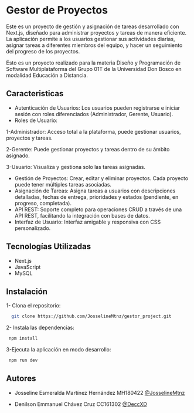 # Gestor de Proyectos

Este es un proyecto de gestión y asignación de tareas desarrollado con Next.js, diseñado para administrar proyectos y tareas de manera eficiente. La aplicación permite a los usuarios gestionar sus actividades diarias, asignar tareas a diferentes miembros del equipo, y hacer un seguimiento del progreso de los proyectos.

Esto es un proyecto realizado para la materia Diseño y Programación de Software Multiplataforma del Grupo 01T de la Universidad Don Bosco en modalidad Educación a Distancia.

## Caracteristicas

- Autenticación de Usuarios: Los usuarios pueden registrarse e iniciar sesión con roles diferenciados (Administrador, Gerente, Usuario).
- Roles de Usuario:

1-Administrador: Acceso total a la plataforma, puede gestionar usuarios, proyectos y tareas.

2-Gerente: Puede gestionar proyectos y tareas dentro de su ámbito asignado.

3-Usuario: Visualiza y gestiona solo las tareas asignadas.

- Gestión de Proyectos: Crear, editar y eliminar proyectos. Cada proyecto puede tener múltiples tareas asociadas.
- Asignación de Tareas: Asigna tareas a usuarios con descripciones detalladas, fechas de entrega, prioridades y estados (pendiente, en progreso, completada).
- API REST: Soporte completo para operaciones CRUD a través de una API REST, facilitando la integración con bases de datos.
- Interfaz de Usuario: Interfaz amigable y responsiva con CSS personalizado.

## Tecnologías Utilizadas

- Next.js
- JavaScript
- MySQL

## Instalación

1- Clona el repositorio:

```bash
  git clone https://github.com/JosselineMtnz/gestor_project.git
```

2- Instala las dependencias:

```bash
 npm install
```

3-Ejecuta la aplicación en modo desarrollo:

```bash
 npm run dev
```

## Autores

- Josseline Esmeralda Martínez Hernández MH180422 [@JosselineMtnz](https://github.com/JosselineMtnz)

- Denilson Emmanuel Chávez Cruz CC161302 [@DeccXD](https://github.com/DeccXD)
